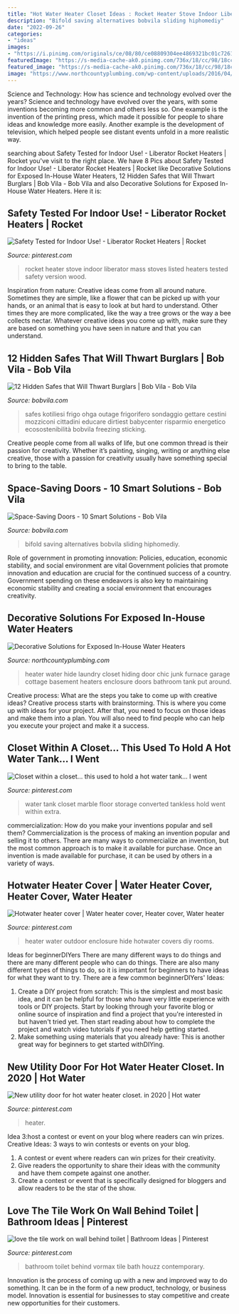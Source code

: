 ```yaml
---
title: "Hot Water Heater Closet Ideas : Rocket Heater Stove Indoor Liberator Mass Stoves Listed Heaters Tested Safety Version Wood"
description: "Bifold saving alternatives bobvila sliding hiphomediy"
date: "2022-09-26"
categories:
- "ideas"
images:
- "https://i.pinimg.com/originals/ce/08/80/ce08809304ee4869321bc01c7261e833.jpg"
featuredImage: "https://s-media-cache-ak0.pinimg.com/736x/18/cc/98/18cc980b496ae5c3e8f08368eed50e77.jpg"
featured_image: "https://s-media-cache-ak0.pinimg.com/736x/18/cc/98/18cc980b496ae5c3e8f08368eed50e77.jpg"
image: "https://www.northcountyplumbing.com/wp-content/uploads/2016/04/Water-Heater-Closet.jpg"
---
```



Science and Technology: How has science and technology evolved over the years?
Science and technology have evolved over the years, with some inventions becoming more common and others less so. One example is the invention of the printing press, which made it possible for people to share ideas and knowledge more easily. Another example is the development of television, which helped people see distant events unfold in a more realistic way.

	

		
searching about Safety Tested for Indoor Use! - Liberator Rocket Heaters | Rocket you've visit to the right place. We have 8 Pics about Safety Tested for Indoor Use! - Liberator Rocket Heaters | Rocket like Decorative Solutions for Exposed In-House Water Heaters, 12 Hidden Safes that Will Thwart Burglars | Bob Vila - Bob Vila and also Decorative Solutions for Exposed In-House Water Heaters. Here it is:
		
    
## Safety Tested For Indoor Use! - Liberator Rocket Heaters | Rocket

<img loading=lazy src="https://i.pinimg.com/originals/25/7a/58/257a58f8f7d33b91e0e4f5a7da37c4ea.jpg" onerror="this.onerror=null;this.src='https://tse4.mm.bing.net/th?id=OIP.AYCs8J4uXROy7IYtFl-AFQHaJ4&amp;pid=15.1';" alt="Safety Tested for Indoor Use! - Liberator Rocket Heaters | Rocket">

_Source: pinterest.com_

>rocket heater stove indoor liberator mass stoves listed heaters tested safety version wood. 

	

Inspiration from nature:
Creative ideas come from all around nature. Sometimes they are simple, like a flower that can be picked up with your hands, or an animal that is easy to look at but hard to understand. Other times they are more complicated, like the way a tree grows or the way a bee collects nectar. Whatever creative ideas you come up with, make sure they are based on something you have seen in nature and that you can understand.

    
## 12 Hidden Safes That Will Thwart Burglars | Bob Vila - Bob Vila

<img loading=lazy src="https://empire-s3-production.bobvila.com/slides/34307/original/Hidden_Safes_in_the_Spare_Fridge.jpg?1571871384" onerror="this.onerror=null;this.src='https://tse3.mm.bing.net/th?id=OIP.HqBDDHLvNNF9HtfGPJ0B_AHaFX&amp;pid=15.1';" alt="12 Hidden Safes that Will Thwart Burglars | Bob Vila - Bob Vila">

_Source: bobvila.com_

>safes kotiliesi frigo ohga outage frigorifero sondaggio gettare cestini mozziconi cittadini educare dirtiest babycenter risparmio energetico ecosostenibilità bobvila freezing sticking. 

	

Creative people come from all walks of life, but one common thread is their passion for creativity. Whether it’s painting, singing, writing or anything else creative, those with a passion for creativity usually have something special to bring to the table.

    
## Space-Saving Doors - 10 Smart Solutions - Bob Vila

<img loading=lazy src="https://s3-production.bobvila.com/slides/7743/original/bifold_doors.png?1535497961" onerror="this.onerror=null;this.src='https://tse1.mm.bing.net/th?id=OIP.2TxczRfZu8O_b1_ShSKsYQHaJ4&amp;pid=15.1';" alt="Space-Saving Doors - 10 Smart Solutions - Bob Vila">

_Source: bobvila.com_

>bifold saving alternatives bobvila sliding hiphomediy. 

	

Role of government in promoting innovation: Policies, education, economic stability, and social environment are vital
Government policies that promote innovation and education are crucial for the continued success of a country. Government spending on these endeavors is also key to maintaining economic stability and creating a social environment that encourages creativity.

    
## Decorative Solutions For Exposed In-House Water Heaters

<img loading=lazy src="https://www.northcountyplumbing.com/wp-content/uploads/2016/04/Water-Heater-Closet.jpg" onerror="this.onerror=null;this.src='https://tse4.mm.bing.net/th?id=OIP.goRY48lOvIIExtzWE-3SfAHaJ4&amp;pid=15.1';" alt="Decorative Solutions for Exposed In-House Water Heaters">

_Source: northcountyplumbing.com_

>heater water hide laundry closet hiding door chic junk furnace garage cottage basement heaters enclosure doors bathroom tank put around. 

	

Creative process: What are the steps you take to come up with creative ideas?
Creative process starts with brainstorming. This is where you come up with ideas for your project. After that, you need to focus on those ideas and make them into a plan. You will also need to find people who can help you execute your project and make it a success.

    
## Closet Within A Closet... This Used To Hold A Hot Water Tank... I Went

<img loading=lazy src="https://i.pinimg.com/originals/ce/08/80/ce08809304ee4869321bc01c7261e833.jpg" onerror="this.onerror=null;this.src='https://tse4.mm.bing.net/th?id=OIP.xxPa5kxsYSZrPJCLihNhjQHaLE&amp;pid=15.1';" alt="Closet within a closet... this used to hold a hot water tank... I went">

_Source: pinterest.com_

>water tank closet marble floor storage converted tankless hold went within extra. 

	

commercialization: How do you make your inventions popular and sell them?
Commercialization is the process of making an invention popular and selling it to others. There are many ways to commercialize an invention, but the most common approach is to make it available for purchase. Once an invention is made available for purchase, it can be used by others in a variety of ways.

    
## Hotwater Heater Cover | Water Heater Cover, Heater Cover, Water Heater

<img loading=lazy src="https://i.pinimg.com/originals/a2/20/83/a220831b44773973dbbb5c64e768e44a.jpg" onerror="this.onerror=null;this.src='https://tse2.mm.bing.net/th?id=OIP.alaq5aQc_BWfGxEdMLLL_AHaJ4&amp;pid=15.1';" alt="Hotwater heater cover | Water heater cover, Heater cover, Water heater">

_Source: pinterest.com_

>heater water outdoor enclosure hide hotwater covers diy rooms. 

	

Ideas for beginnerDIYers
There are many different ways to do things and there are many different people who can do things. There are also many different types of things to do, so it is important for beginners to have ideas for what they want to try. There are a few common beginnerDIYers' Ideas: 
1. Create a DIY project from scratch: This is the simplest and most basic idea, and it can be helpful for those who have very little experience with tools or DIY projects. Start by looking through your favorite blog or online source of inspiration and find a project that you're interested in but haven't tried yet. Then start reading about how to complete the project and watch video tutorials if you need help getting started. 
2. Make something using materials that you already have: This is another great way for beginners to get started withDIYing.

    
## New Utility Door For Hot Water Heater Closet. In 2020 | Hot Water

<img loading=lazy src="https://i.pinimg.com/736x/17/61/16/176116b91d51b2a14fba517db3bec008.jpg" onerror="this.onerror=null;this.src='https://tse4.mm.bing.net/th?id=OIP._hxWNA8d-GruYpcfsKxohQHaJ3&amp;pid=15.1';" alt="New utility door for hot water heater closet. in 2020 | Hot water">

_Source: pinterest.com_

>heater. 

	

Idea 3:host a contest or event on your blog where readers can win prizes.
Creative Ideas: 3 ways to win contests or events on your blog.
1. A contest or event where readers can win prizes for their creativity.
2. Give readers the opportunity to share their ideas with the community and have them compete against one another.
3. Create a contest or event that is specifically designed for bloggers and allow readers to be the star of the show.

    
## Love The Tile Work On Wall Behind Toilet | Bathroom Ideas | Pinterest

<img loading=lazy src="https://s-media-cache-ak0.pinimg.com/736x/18/cc/98/18cc980b496ae5c3e8f08368eed50e77.jpg" onerror="this.onerror=null;this.src='https://tse2.mm.bing.net/th?id=OIP.67ndI1-DYLYT15Nz9QNkhAHaJ9&amp;pid=15.1';" alt="love the tile work on wall behind toilet | Bathroom Ideas | Pinterest">

_Source: pinterest.com_

>bathroom toilet behind vormax tile bath houzz contemporary. 

	

Innovation is the process of coming up with a new and improved way to do something. It can be in the form of a new product, technology, or business model. Innovation is essential for businesses to stay competitive and create new opportunities for their customers.

